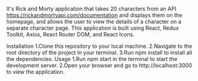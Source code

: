It's Rick and Morty application that takes 20 characters from an API https://rickandmortyapi.com/documentation and displays them on the homepage, and allows the user to view the details of a character on a separate character page. This application is built using React, Redux Toolkit, Axios, React Router DOM, and React Icons.

Installation
1.Clone this repository to your local machine.
2.Navigate to the root directory of the project in your terminal.
3.Run npm install to install all the dependencies.
Usage
1.Run npm start in the terminal to start the development server.
2.Open your browser and go to http://localhost:3000 to view the application.